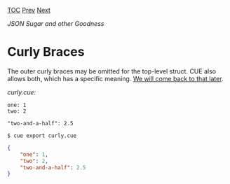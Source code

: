 [TOC](Readme.md) [Prev](commaslists.md) [Next](fold.md)

_JSON Sugar and other Goodness_

# Curly Braces

The outer curly braces may be omitted for the top-level struct.
CUE also allows both, which has a specific meaning.
[We will come back to that later](emit.md).

<!-- CUE editor -->
_curly.cue:_
```
one: 1
two: 2

"two-and-a-half": 2.5
```

<!-- JSON result -->
`$ cue export curly.cue`
```json
{
    "one": 1,
    "two": 2,
    "two-and-a-half": 2.5
}
```

